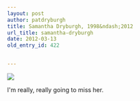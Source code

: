 ```yaml
---
layout: post
author: patdryburgh
title: Samantha Dryburgh, 1998&ndash;2012
url_title: samantha-dryburgh
date: 2012-03-13
old_entry_id: 422


---
```


![](http://farm8.staticflickr.com/7060/6904847186_80672bb7a5_z.jpg)

I'm really, really going to miss her.